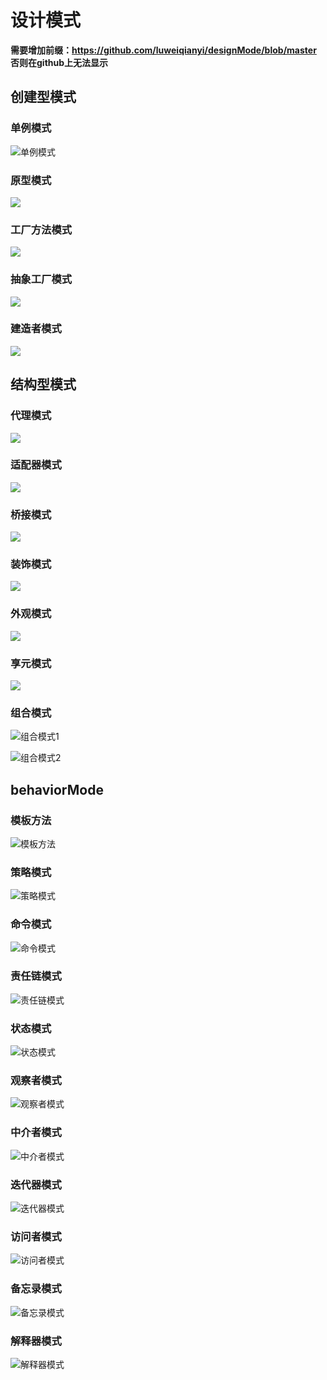 # 设计模式

**需要增加前缀：https://github.com/luweiqianyi/designMode/blob/master 否则在github上无法显示**

## 创建型模式

### 单例模式

![单例模式](https://github.com/luweiqianyi/designMode/blob/master/imgs/creatorMode/singleTon.PNG)

### 原型模式

![](/imgs/creatorMode/prototype.PNG)

### 工厂方法模式

![](/imgs/creatorMode/factoryMethod.PNG)

### 抽象工厂模式

![](/imgs/creatorMode/abstractfactory.PNG)

### 建造者模式

![](/imgs/creatorMode/builder.PNG)

## 结构型模式

### 代理模式

![](/imgs/structureMode/proxy.PNG)

### 适配器模式

![](/imgs/structureMode/adapter.PNG)

### 桥接模式

![](/imgs/structureMode/bridge.PNG)

### 装饰模式

![](/imgs/structureMode/decoration.PNG)

### 外观模式

![](/imgs/structureMode/facade.PNG)

### 享元模式

![](/imgs/structureMode/flyweight.PNG)

### 组合模式

![组合模式1](/imgs/structureMode/combination1.PNG)

![组合模式2](/imgs/structureMode/combination2.PNG)

## behaviorMode

### 模板方法

![模板方法](/imgs/behaviorMode/templateMethod.PNG)

### 策略模式

![策略模式](/imgs/behaviorMode/strategy.PNG)

### 命令模式

![命令模式](/imgs/behaviorMode/command.PNG)

### 责任链模式

![责任链模式](/imgs/behaviorMode/responsibilityChain.PNG)

### 状态模式

![状态模式](/imgs/behaviorMode/status.PNG)

### 观察者模式

![观察者模式](/imgs/behaviorMode/observer.PNG)

### 中介者模式

![中介者模式](/imgs/behaviorMode/intermediary.PNG)

### 迭代器模式

![迭代器模式](/imgs/behaviorMode/iterator.PNG)

### 访问者模式

![访问者模式](/imgs/behaviorMode/visitor.PNG)

### 备忘录模式

![备忘录模式](/imgs/behaviorMode/memo.PNG)

### 解释器模式

![解释器模式](/imgs/behaviorMode/interpreter.PNG)